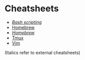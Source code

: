 Cheatsheets
===========

- *[Bash scripting](https://devhints.io/bash)*
- [Homebrew](https://github.com/Crossroadsman/ServerAdmin/blob/master/homebrew.md#usage)
- *[Homebrew](https://devhints.io/homebrew)*
- [Tmux](https://github.com/Crossroadsman/tmux-notes/blob/master/tmux_guide.md#general-commmands)
- [Vim](https://github.com/Crossroadsman/LearningVim/blob/master/Keys.md)

(Italics refer to external cheatsheets)
